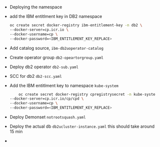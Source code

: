 - Deploying the namespace 
- add the IBM entitlment key in DB2 namespace 
    ```bash
    oc create secret docker-registry ibm-entitlement-key -n db2 \
    --docker-server=cp.icr.io \
    --docker-username=cp \
    --docker-password=<IBM_ENTITLEMENT_KEY_REPLACE> 

    ```
- Add catalog source, `ibm-db2uoperator-catalog`
- Create operator group `db2-opeartorgroup.yaml`
- Deploy db2 operator `db2-sub.yaml`
- SCC for db2 `db2-scc.yaml`
- Add the IBM entitlment key to namespace `kube-system`

    ```bash
        oc create secret docker-registry cpregistrysecret -n kube-system \
    --docker-server=cp.icr.io/cp/cpd \
    --docker-username=cp \
    --docker-password=<IBM_ENTITLEMENT_KEY_REPLACE> 

    ```
- Deploy Demonset `notrootsquash.yaml`
- Deploy the actual db `db2ucluster-instance.yaml` this should take around 15 min
- 